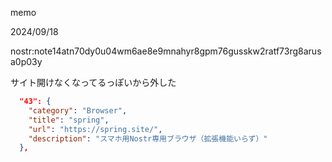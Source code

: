 memo


2024/09/18

nostr:note14atn70dy0u04wm6ae8e9mnahyr8gpm76gusskw2ratf73rg8arusa0p03y

サイト開けなくなってるっぽいから外した
```json
  "43": {
    "category": "Browser",
    "title": "spring",
    "url": "https://spring.site/",
    "description": "スマホ用Nostr専用ブラウザ（拡張機能いらず）"
  },
  ```